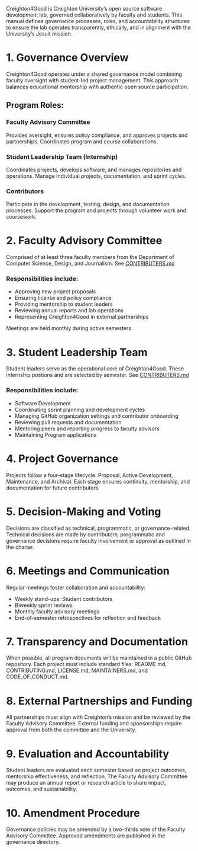 Creighton4Good is Creighton University’s open source software development lab, governed collaboratively by faculty and students. This manual defines governance processes, roles, and accountability structures to ensure the lab operates transparently, ethically, and in alignment with the University’s Jesuit mission.

# 1. Governance Overview
Creighton4Good operates under a shared governance model combining faculty oversight with student-led project management. This approach balances educational mentorship with authentic open source participation.

## Program Roles: 
### Faculty Advisory Committee 
Provides oversight, ensures policy compliance, and approves projects and partnerships. Coordinates program and course collaborations. 
### Student Leadership Team (Internship)
Coordinates projects, develops software, and manages repositories and operations. Manage individual projects, documentation, and sprint cycles. 
### Contributors
Participate in the development, testing, design, and documentation processes. Support the program and projects through volunteer work and coursework.

# 2. Faculty Advisory Committee
Comprised of at least three faculty members from the Department of Computer Science, Design, and Journalism. See [CONTRIBUTERS.md](/CONTRIBUTORS.md)

### Responsibilities include: 
- Approving new project proposals 
- Ensuring license and policy compliance 
- Providing mentorship to student leaders 
- Reviewing annual reports and lab operations 
- Representing Creighton4Good in external partnerships 

Meetings are held monthly during active semesters. 

# 3. Student Leadership Team
Student leaders serve as the operational core of Creighton4Good. These internship postions and are selected by semester. See [CONTRIBUTERS.md](/CONTRIBUTORS.md)
### Responsibilities include:
- Software Development
- Coordinating sprint planning and development cycles
- Managing GitHub organization settings and contributor onboarding
- Reviewing pull requests and documentation
- Mentoring peers and reporting progress to faculty advisors
- Maintaining Program applications 

# 4. Project Governance
Projects follow a four-stage lifecycle: Proposal, Active Development, Maintenance, and Archival. Each stage ensures continuity, mentorship, and documentation for future contributors.

# 5. Decision-Making and Voting
Decisions are classified as technical, programmatic, or governance-related. Technical decisions are made by contributors; programmatic and governance decisions require faculty involvement or approval as outlined in the charter.

# 6. Meetings and Communication
Regular meetings foster collaboration and accountability:
- Weekly stand-ups: Student contributors
- Biweekly sprint reviews
- Monthly faculty advisory meetings
- End-of-semester retrospectives for reflection and feedback

# 7. Transparency and Documentation
When possible, all program documents will be maintained in a public GitHub repository. Each project must include standard files: README.md, CONTRIBUTING.md, LICENSE.md, MAINTAINERS.md, and CODE_OF_CONDUCT.md.

# 8. External Partnerships and Funding
All partnerships must align with Creighton’s mission and be reviewed by the Faculty Advisory Committee. External funding and sponsorships require approval from both the committee and the University.

# 9. Evaluation and Accountability
Student leaders are evaluated each semester based on project outcomes, mentorship effectiveness, and reflection. The Faculty Advisory Committee may produce an annual report or research article to share impact, outcomes, and sustainability.

# 10. Amendment Procedure
Governance policies may be amended by a two-thirds vote of the Faculty Advisory Committee. Approved amendments are published in the governance directory.
